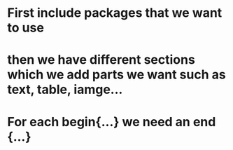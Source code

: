 # First include packages that we want to use
# then we have different sections which we add parts we want such as text, table, iamge...
# For each begin{...} we need an end {...}